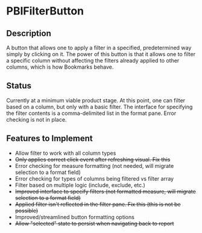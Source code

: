 # PBIFilterButton

## Description
A button that allows one to apply a filter in a specified, predetermined way simply by clicking on it. The power of this button is that it allows one to filter a specific column without affecting the filters already applied to other columns, which is how Bookmarks behave.

## Status
Currently at a minimum viable product stage. At this point, one can filter based on a column, but only with a basic filter. The interface for specifying the filter contents is a comma-delimited list in the format pane. Error checking is not in place.

## Features to Implement
- Allow filter to work with all column types
- ~~Only applies correct click event after refreshing visual. Fix this~~
- Error checking for measure formatting (not needed, will migrate selection to a format field)
- Error checking for types of columns being filtered vs filter array
- Filter based on multiple logic (include, exclude, etc.)
- ~~Improved interface to specify filters (not formatted measure, will migrate selection to a format field)~~
- ~~Applied filter isn't reflected in the filter pane. Fix this (this is not be possible)~~
- Improved/streamlined button formatting options
- ~~Allow "selected" state to persist when navigating back to report~~

